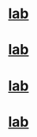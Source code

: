 # [lab](https://github.com/SudarshanBaral/wt-lab-assignment/tree/main/Lab/Lab%201)
# [lab](https://github.com/SudarshanBaral/wt-lab-assignment/tree/main/Lab/Lab%202)
# [lab](https://github.com/SudarshanBaral/wt-lab-assignment/tree/main/Lab)
# [lab](https://github.com/SudarshanBaral/wt-lab-assignment/tree/main/Lab)